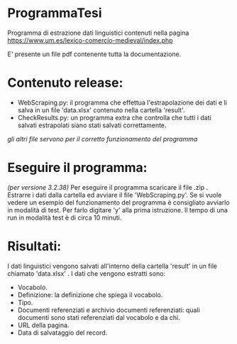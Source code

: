 # ProgrammaTesi
Programma di estrazione dati linguistici contenuti nella pagina https://www.um.es/lexico-comercio-medieval/index.php

E' presente un file pdf contenente tutta la documentazione.

# Contenuto release:
  - WebScraping.py: il programma che effettua l'estrapolazione dei dati e li salva in un file 'data.xlsx' contenuto nella cartella 'result'.
  - CheckResults.py: un programma extra che controlla che tutti i dati salvati estrapolati siano stati salvati correttamente.
  
  _gli altri file servono per il corretto funzionamento del programma_
  

# Eseguire il programma:
_(per versione 3.2.38)_
Per eseguire il programma scaricare il file .zip . Estrarre i dati dalla cartella ed avviare il file 'WebScraping.py'. Se si vuole vedere un esempio del funzionamento del programma è consigliato avviarlo in modalità di test. Per farlo digitare 'y' alla prima istruzione. Il tempo di una run in modalità test è di circa 10 minuti.


# Risultati:
I dati linguistici vengono salvati all'interno della cartella 'result' in un file chiamato 'data.xlsx' . I dati che vengono estratti sono:
  - Vocabolo.
  - Definizione: la definizione che spiega il vocabolo.
  - Tipo. 
  - Documenti referenziati e archivio documenti referenziati: quali documenti sono stati referenziati dal vocabolo e da chi. 
  - URL della pagina.
  - Data di salvataggio del record.
